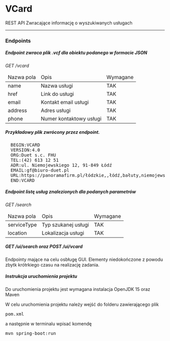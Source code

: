 <h1>VCard</h1>
<p>REST API Zwracające informację o wyszukiwanych usługach</p>
<hr>
<h3>Endpoints</h3>
<h5>Endpoint zwraca plik .vcf dla obiektu podanego w formacie JSON</h5>

<em>GET /vcard</em>
<table>
    <thead>
    <tr>
        <td>Nazwa pola</td>
        <td>Opis</td>
        <td>Wymagane</td>
    </tr>
    </thead>
    <tbody>
    <tr>
        <td>name</td>
        <td>Nazwa usługi</td>
        <td>TAK</td>
    </tr>
    <tr>
        <td>href</td>
        <td>Link do usługi</td>
        <td>TAK</td>
    </tr>
    <tr>
        <td>email</td>
        <td>Kontakt email usługi</td>
        <td>TAK</td>
    </tr>
    <tr>
        <td>address</td>
        <td>Adres usługi</td>
        <td>TAK</td>
    </tr>
    <tr>
        <td>phone</td>
        <td>Numer kontaktowy usługi</td>
        <td>TAK</td>
    </tr>
    </tbody>
</table>
<h5>Przykładowy plik zwrócony przez endpoint.</h5>
<pre>
  BEGIN:VCARD
  VERSION:4.0
  ORG:Duet s.c. FHU
  TEL:(42) 613 12 51
  ADR:ul. Niemojewskiego 12, 91-849 Łódź
  EMAIL:gf@biuro-duet.pl
  URL:https://panoramafirm.pl/łódzkie,,łódź,bałuty,niemojewskiego,12/duet_s.c._fhu-sbckok_and.html
  END:VCARD
</pre>
<h5>Endpoint listę usług znalezionych dla podanych parametrów</h5>

<em>GET /search</em>
<table>
    <thead>
    <tr>
        <td>Nazwa pola</td>
        <td>Opis</td>
        <td>Wymagane</td>
    </tr>
    </thead>
    <tbody>
    <tr>
        <td>serviceType</td>
        <td>Typ szukanej usługi</td>
        <td>TAK</td>
    </tr>
    <tr>
        <td>location</td>
        <td>Lokalizacja usługi</td>
        <td>TAK</td>
    </tr>
    </tbody>
</table>
<h5>GET /ui/search oraz POST /ui/vcard</h5>
Endpointy mające na celu osbługę GUI. Elementy niedokończone z powodu zbytk krótrkiego czasu na realizację zadania.
<h5>Instrukcja uruchomienia projektu</h5>
<p>Do uruchomienia projektu jest wymagana instalacja OpenJDK 15 oraz Maven</p>
W celu uruchomienia projektu należy wejść do folderu zawierającego plik <pre>pom.xml</pre> a następnie w terminalu wpisać komendę <pre>mvn spring-boot:run</pre>
